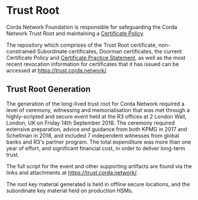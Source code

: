 # Trust Root 

Corda Network Foundation is responsible for safeguarding the Corda Network Trust Root and maintaining a [Certificate Policy](https://trust.corda.network/trust-root/certificate-policy.html).

The repository which comprises of the Trust Root certificate, non-constrained Subordinate certificates, Doorman certificates, the current Certificate Policy and [Certificate Practice Statement](https://trust.corda.network/trust-root/certificate-practices.html), as well as the most recent revocation information for certificates that it has issued can be accessed at https://trust.corda.network/.


## Trust Root Generation

The generation of the long-lived trust root for Corda Network required a level of ceremony, witnessing and
memorialisation that was met through a highly-scripted and secure event held at the R3 offices at 2 London Wall,
London, UK on Friday 14th September 2018. The ceremony required extensive preparation, advice and guidance from both
KPMG in 2017 and Schellman in 2018, and included 7 independent witnesses from global banks and R3's partner program. The
total expenditure was more than one year of effort, and significant financial cost, in order to deliver long-term
trust.

The full script for the event and other supporting artifacts are found via the links and attachments at https://trust.corda.network/.

The root key material generated is held in offline secure locations, and the subordinate key material held on production
HSMs.


